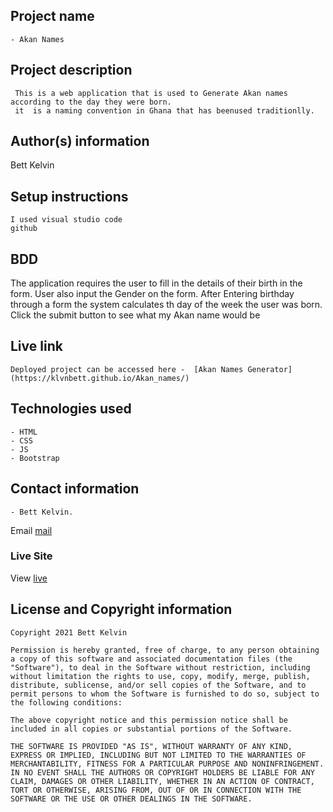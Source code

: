 ## Project name
    - Akan Names

## Project description
     This is a web application that is used to Generate Akan names according to the day they were born.
     it  is a naming convention in Ghana that has beenused traditionlly.
  

## Author(s) information
 Bett Kelvin
  
## Setup instructions
    I used visual studio code
    github
    


## BDD
   The application requires the user to fill in the details of their birth in the form.
   User also input the Gender on the form.
   After Entering  birthday through a form the system calculates th day of the week the user was born.
   Click the submit button to see what my Akan name would be
  
## Live link
    Deployed project can be accessed here -  [Akan Names Generator](https://klvnbett.github.io/Akan_names/)

## Technologies used
    - HTML
    - CSS
    - JS
    - Bootstrap
  
## Contact information
    - Bett Kelvin.
Email [mail](klvnbett@gmail.com)
### Live Site
 View [live](https://klvnbett.github.io/Akan_names/)
  
## License and Copyright information
    Copyright 2021 Bett Kelvin

    Permission is hereby granted, free of charge, to any person obtaining a copy of this software and associated documentation files (the "Software"), to deal in the Software without restriction, including without limitation the rights to use, copy, modify, merge, publish, distribute, sublicense, and/or sell copies of the Software, and to permit persons to whom the Software is furnished to do so, subject to the following conditions:

    The above copyright notice and this permission notice shall be included in all copies or substantial portions of the Software.

    THE SOFTWARE IS PROVIDED "AS IS", WITHOUT WARRANTY OF ANY KIND, EXPRESS OR IMPLIED, INCLUDING BUT NOT LIMITED TO THE WARRANTIES OF MERCHANTABILITY, FITNESS FOR A PARTICULAR PURPOSE AND NONINFRINGEMENT. IN NO EVENT SHALL THE AUTHORS OR COPYRIGHT HOLDERS BE LIABLE FOR ANY CLAIM, DAMAGES OR OTHER LIABILITY, WHETHER IN AN ACTION OF CONTRACT, TORT OR OTHERWISE, ARISING FROM, OUT OF OR IN CONNECTION WITH THE SOFTWARE OR THE USE OR OTHER DEALINGS IN THE SOFTWARE.